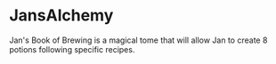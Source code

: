 # JansAlchemy
Jan's Book of Brewing is a magical tome that will allow Jan to create 8 potions following specific recipes.
